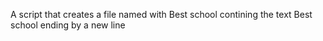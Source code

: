 A script that creates a file named with Best school contining the text Best school ending by a new line  
